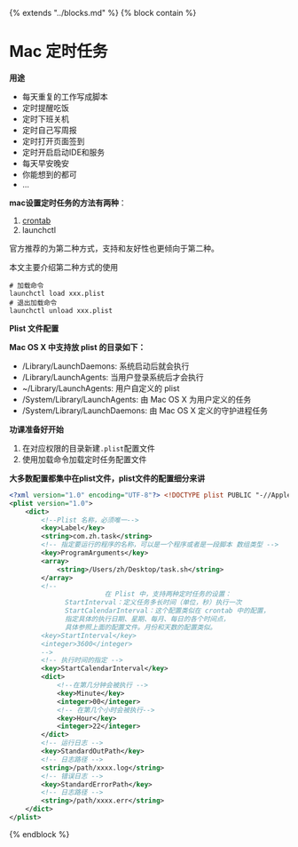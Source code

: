 {%  extends "../blocks.md"  %}
{%  block contain  %}

# Mac 定时任务

**用途**

- 每天重复的工作写成脚本
- 定时提醒吃饭
- 定时下班关机
- 定时自己写周报
- 定时打开页面签到
- 定时开启启动IDE和服务
- 每天早安晚安
- 你能想到的都可
- ...

**mac设置定时任务的方法有两种**：

1. [crontab](https://linuxtools-rst.readthedocs.io/zh_CN/latest/tool/crontab.html)
2. launchctl

官方推荐的为第二种方式，支持和友好性也更倾向于第二种。

本文主要介绍第二种方式的使用

```shell
# 加载命令
launchctl load xxx.plist
# 退出加载命令
launchctl unload xxx.plist
```

**Plist 文件配置**

**Mac OS X 中支持放 plist 的目录如下：**

- /Library/LaunchDaemons: 系统启动后就会执行
- /Library/LaunchAgents: 当用户登录系统后才会执行
- ~/Library/LaunchAgents: 用户自定义的 plist
- /System/Library/LaunchAgents: 由 Mac OS X 为用户定义的任务
- /System/Library/LaunchDaemons: 由 Mac OS X 定义的守护进程任务

**功课准备好开始**

1. 在对应权限的目录新建`.plist`配置文件
2. 使用加载命令加载定时任务配置文件

**大多数配置都集中在plist文件，plist文件的配置细分来讲**

```xml
<?xml version="1.0" encoding="UTF-8"?> <!DOCTYPE plist PUBLIC "-//Apple//DTD PLIST 1.0//EN" "http://www.apple.com/DTDs/PropertyList-1.0.dtd"> 
<plist version="1.0">
    <dict>
        <!--Plist 名称，必须唯一--> 
        <key>Label</key>
        <string>com.zh.task</string> 
        <!-- 指定要运行的程序的名称，可以是一个程序或者是一段脚本 数组类型 -->   
        <key>ProgramArguments</key>
        <array>
            <string>/Users/zh/Desktop/task.sh</string> 
        </array>
        <!--
   						在 Plist 中，支持两种定时任务的设置：
              StartInterval：定义任务多长时间（单位，秒）执行一次
              StartCalendarInterval：这个配置类似在 crontab 中的配置，
              指定具体的执行日期、星期、每月、每日的各个时间点，
              具体参照上面的配置文件。月份和天数的配置类似。
        <key>StartInterval</key>
        <integer>3600</integer> 
        --> 
        <!-- 执行时间的指定 --> 
        <key>StartCalendarInterval</key> 
        <dict> 
            <!--在第几分钟会被执行 -->
            <key>Minute</key>
            <integer>00</integer>
            <!-- 在第几个小时会被执行-->
            <key>Hour</key> 
            <integer>22</integer> 
        </dict>
        <!-- 运行日志 -->
        <key>StandardOutPath</key>
        <!-- 日志路径 -->
        <string>/path/xxxx.log</string>
        <!-- 错误日志 -->
        <key>StandardErrorPath</key> 
        <!-- 日志路径 -->
        <string>/path/xxxx.err</string>
    </dict> 
</plist>
```





{%  endblock   %}